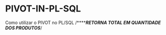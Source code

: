 # PIVOT-IN-PL-SQL
Como utilizar o PIVOT no PL/SQL
/*******RETORNA TOTAL EM QUANTIDADE DOS PRODUTOS***/
